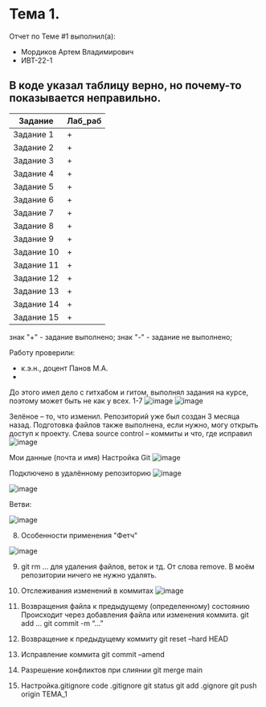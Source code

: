 # Тема 1.
Отчет по Теме #1 выполнил(а):
- Мордиков Артем Владимирович
- ИВТ-22-1
## В коде указал таблицу верно, но почему-то показывается неправильно.
| Задание | Лаб_раб | 
| ------ | ------ | 
| Задание 1 | + | 
| Задание 2 | + | 
| Задание 3 | + | 
| Задание 4 | + | 
| Задание 5 | + | 
| Задание 6 | + | 
| Задание 7 | + | 
| Задание 8 | + | 
| Задание 9 | + | 
| Задание 10 | + |
| Задание 11 | + |
| Задание 12 | + |
| Задание 13 | + |
| Задание 14 | + |
| Задание 15 | + |
знак "+" - задание выполнено; знак "-" - задание не выполнено;

Работу проверили:
- к.э.н., доцент Панов М.А.
- 
До этого имел дело с гитхабом и гитом, выполнял задания на курсе, поэтому может быть не как у всех.
1-7
 ![image](https://github.com/user-attachments/assets/552d97fd-2105-472a-a53b-379802ddc6bf)
![image](https://github.com/user-attachments/assets/37678618-b198-4788-988a-b0d42d28c9af)

 
Зелёное – то, что изменил. Репозиторий уже был создан 3 месяца назад. 
Подготовка файлов также выполнена, если нужно, могу открыть доступ к проекту.
Слева source control – коммиты и что, где исправил
 ![image](https://github.com/user-attachments/assets/5c886b74-1468-4684-ad7c-d0ce35b4cd35)

Мои данные (почта и имя) Настройка Git
![image](https://github.com/user-attachments/assets/faaf7b94-05d5-4371-a0b9-eba57099dc23)

 
Подключено в удалённому репозиторию
 ![image](https://github.com/user-attachments/assets/50703c43-4185-4558-8f36-fbe95121f5d6)


![image](https://github.com/user-attachments/assets/4549aec4-ad3b-4ad6-9042-ed2502ac06bd)

 
Ветви:

 ![image](https://github.com/user-attachments/assets/e51895ae-0531-4263-a46d-f7960404739a)

8. Особенности применения "Фетч"

 ![image](https://github.com/user-attachments/assets/305ac272-2542-456c-8fdb-f4c7ffff22fa)

9. git rm … для удаления файлов, веток и тд. От слова remove. В моём репозитории ничего не нужно удалять.
10. Отслеживания изменений в коммитах
 ![image](https://github.com/user-attachments/assets/fd1e6ffd-3799-4fe4-be6e-43820b9face6)


11. Возвращения файла к предыдущему (определенному) состоянию
Происходит через добавления файла или изменения коммита. 
git add …
git commit -m “…”
12. Возвращение к предыдущему коммиту
git reset –hard HEAD
13. Исправление коммита
git commit –amend
14. Разрешение конфликтов при слиянии
git merge main
15. Настройка.gitignore
code .gitignore
git status
git add .gignore
git push origin TEMA_1

